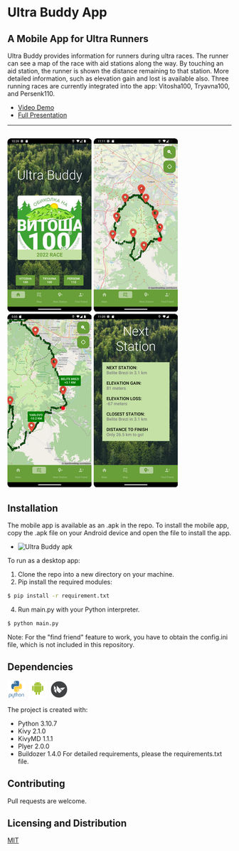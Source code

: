[//]: <> (Readme for Ultra BUddy App)

# Ultra Buddy App
## A Mobile App for Ultra Runners
Ultra Buddy provides information for runners during ultra races. 
The runner can see a map of the race with aid stations along the way.
By touching an aid station, the runner is shown the distance remaining to that station. 
More detailed information, such as elevation gain and lost is available also. 
Three running races are currently integrated into the app: Vitosha100, Tryavna100, and Persenk110.
- [Video Demo](https://www.youtube.com/watch?v=9Y7RaWTjJjw)
- [Full Presentation](https://www.youtube.com/watch?v=ieIp-gkvLB4)
---
![alt text](https://github.com/krisibeck/UltraBuddyApp/blob/master/img/home_screen_small.png "Home screen")
![alt text](https://github.com/krisibeck/UltraBuddyApp/blob/master/img/map_screen_small.png "Map screen")
![alt text](https://github.com/krisibeck/UltraBuddyApp/blob/master/img/map_screen_zoom_small.png "Map screen")
![alt text](https://github.com/krisibeck/UltraBuddyApp/blob/master/img/next_screen_small.png "Next screen")
---
## Installation
The mobile app is available as an .apk in the repo. To install the mobile app, copy the .apk file on your Android device and open the file to install the app.
- ![Ultra Buddy apk](https://github.com/krisibeck/UltraBuddyApp/tree/master/apk "Ultra Buddy Apk")

To run as a desktop app: 
1. Clone the repo into a new directory on your machine.
2. Pip install the required modules:
```bash
$ pip install -r requirement.txt
```
4. Run main.py with your Python interpreter.
```bash
$ python main.py
```
Note: For the "find friend" feature to work, you have to obtain the config.ini file, which is not included in this repository. 

## Dependencies
<div>
    <img src="https://github.com/devicons/devicon/blob/master/icons/python/python-original-wordmark.svg" width="40" height="40"/>&nbsp;
    <img src="https://github.com/devicons/devicon/blob/master/icons/android/android-original-wordmark.svg" width="40" height="40"/>&nbsp;
    <img src="https://raw.githubusercontent.com/kivy/kivy/master/kivy/data/logo/kivy-icon-256.png" width="40" height="40"/>&nbsp;
</div>

The project is created with: 
- Python 3.10.7
- Kivy 2.1.0
- KivyMD 1.1.1
- Plyer 2.0.0
- Buildozer 1.4.0
For detailed requirements, please the requirements.txt file. 

## Contributing

Pull requests are welcome.

## Licensing and Distribution

[MIT](https://choosealicense.com/licenses/mit/)
